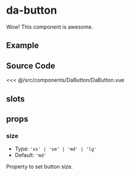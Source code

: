 # da-button

Wow! This component is awesome.

## Example

<Demo componentName="examples-da-button-doc" />

## Source Code

<SourceCode>
<<< @/src/components/DaButton/DaButton.vue
</SourceCode>

## slots



## props

### size

* Type: `'xs' | 'sm' | 'md' | 'lg'`
* Default: `'md'`

Property to set button size.

